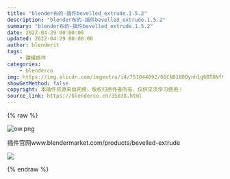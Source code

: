 ```yaml
---
title: "blender布的-插件bevelled_extrude.1.5.2"
description: "blender布的-插件bevelled_extrude.1.5.2"
summary: "blender布的-插件bevelled_extrude.1.5.2"
date: 2022-04-29 00:00:00
updated: 2022-04-29 00:00:00
author: blenderit
tags: 
    - 建模插件
categories:
    - blenderco
img: https://img.alicdn.com/imgextra/i4/751044092/O1CN0180Oynh1g6BT8Nf9W4_!!751044092.png
showGetMethod: false
copyright: 本插件资源来自网络，版权归原作者所有，仅供交流学习使用！
source_link: https://blenderco.cn/35838.html
---
```


{% raw %}
<p><img class="aligncenter" src="https://img.alicdn.com/imgextra/i4/751044092/O1CN0180Oynh1g6BT8Nf9W4_!!751044092.png" alt="ow.png"></p><p>插件官网www.blendermarket.com/products/bevelled-extrude</p><p><img src="https://img.alicdn.com/imgextra/i2/1807688109/O1CN011MHgsJ29lyEKnnYNB_!!1807688109.png"></p>
<div style="display: none">blenderco</div>
{% endraw %}